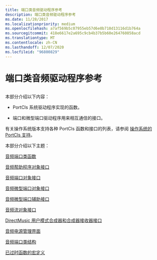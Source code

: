```yaml
---
title: 端口类音频驱动程序参考
description: 端口类音频驱动程序参考
ms.date: 11/28/2017
ms.localizationpriority: medium
ms.openlocfilehash: a7af569b5c07955eb57d6e0b710d13116d1b764a
ms.sourcegitcommit: 418e6617e2a695c9cb4b37b5b60e264760858acd
ms.translationtype: MT
ms.contentlocale: zh-CN
ms.lasthandoff: 12/07/2020
ms.locfileid: "96800829"
---
```

# <a name="port-class-audio-driver-reference"></a>端口类音频驱动程序参考


## <span id="ddk_port_class_audio_driver_reference_ks"></span><span id="DDK_PORT_CLASS_AUDIO_DRIVER_REFERENCE_KS"></span>


本部分介绍以下内容：

-   PortCls 系统驱动程序实现的函数。

-   端口和微型端口驱动程序用来相互通信的接口。

有关操作系统版本支持各种 PortCls 函数和接口的列表，请参阅 [操作系统的 PortCls 支持](./portcls-support-by-operating-system.md)。

本部分介绍以下主题：

[音频端口类函数](audio-port-class-functions.md)

[音频帮助程序对象接口](audio-helper-object-interfaces.md)

[音频端口对象接口](audio-port-object-interfaces.md)

[音频微型端口对象接口](audio-miniport-object-interfaces.md)

[音频微型端口辅助接口](audio-miniport-auxiliary-interfaces.md)

[音频流对象接口](audio-stream-object-interfaces.md)

[DirectMusic 用户模式合成器和合成器接收器接口](directmusic-user-mode-synth-and-synth-sink-interfaces.md)

[音频电源管理界面](audio-power-management-interfaces.md)

[音频端口类结构](/windows-hardware/drivers/ddi/portcls/)

[已过时函数的宏定义](macro-definitions-for-obsolete-functions.md)

 

